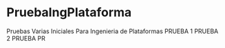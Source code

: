 # PruebaIngPlataforma
Pruebas Varias Iniciales Para Ingenieria de Plataformas
PRUEBA 1
PRUEBA 2
PRUEBA PR
